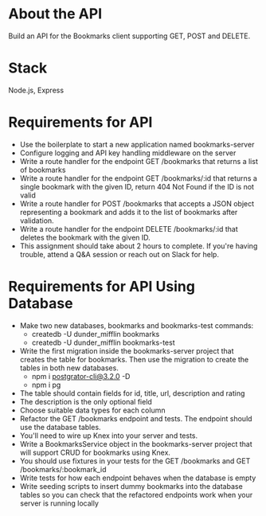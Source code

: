 # About the API
Build an API for the Bookmarks client supporting GET, POST and DELETE.

# Stack
Node.js, Express

# Requirements for API
* Use the boilerplate to start a new application named bookmarks-server
* Configure logging and API key handling middleware on the server
* Write a route handler for the endpoint GET /bookmarks that returns a list of bookmarks
* Write a route handler for the endpoint GET /bookmarks/:id that returns a single bookmark with the given ID, return 404 Not Found if the ID is not valid
* Write a route handler for POST /bookmarks that accepts a JSON object representing a bookmark and adds it to the list of bookmarks after validation.
* Write a route handler for the endpoint DELETE /bookmarks/:id that deletes the bookmark with the given ID.
* This assignment should take about 2 hours to complete. If you're having trouble, attend a Q&A session or reach out on Slack for help.

# Requirements for API Using Database
* Make two new databases, bookmarks and bookmarks-test commands:
    * createdb -U dunder_mifflin bookmarks
    * createdb -U dunder_mifflin bookmarks-test
* Write the first migration inside the bookmarks-server project that creates the table for bookmarks. Then use the migration to create the tables in both new databases.
    * npm i postgrator-cli@3.2.0 -D
    * npm i pg
* The table should contain fields for id, title, url, description and rating
* The description is the only optional field
* Choose suitable data types for each column
* Refactor the GET /bookmarks endpoint and tests. The endpoint should use the database tables.
* You'll need to wire up Knex into your server and tests.
* Write a BookmarksService object in the bookmarks-server project that will support CRUD for bookmarks using Knex.
* You should use fixtures in your tests for the GET /bookmarks and GET /bookmarks/:bookmark_id
* Write tests for how each endpoint behaves when the database is empty
* Write seeding scripts to insert dummy bookmarks into the database tables so you can check that the refactored endpoints work when your server is running locally